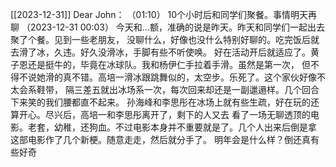 [[2023-12-31]]
Dear John：
  （01:10）
    10个小时后和同学们聚餐。事情明天再聊
 （2023-12-31 00:03）
   今天和...额，准确的说是昨天。昨天和同学们一起出去聚了个餐。见到一些老朋友，
   没聊什么，好像也没什么特别好聊的。吃完饭后就去滑了冰，久违。好久没滑冰，手脚有些不听使唤。
   好在活动开后就适应了。黄子恩还是挺牛的，毕竟在冰球队。我和杨伊仁手拉着手滑。虽然是第一次，
   但不得不说她滑的真不错。高培一滑冰跟跳舞似的，太空步。乐死了。这个家伙好像不太会系鞋带，
   隔三差五就出冰场系一次，每次回来却还是一副邋遢样。几个回合下来笑的我们腰都直不起来。
   孙海峰和李思彤在冰场上就有些生疏，好在玩的还算开心。尽兴后，高培一和李思彤离开了，剩下的人又去
   看了一场无聊透顶的电影。老套，幼稚，还狗血。不过电影本身并不重要就是了。几个人出来后倒是拿
   这部电影作了几个新梗。随意走走，然后就分手了。
   明年会是什么样？倒还真有些好奇
 